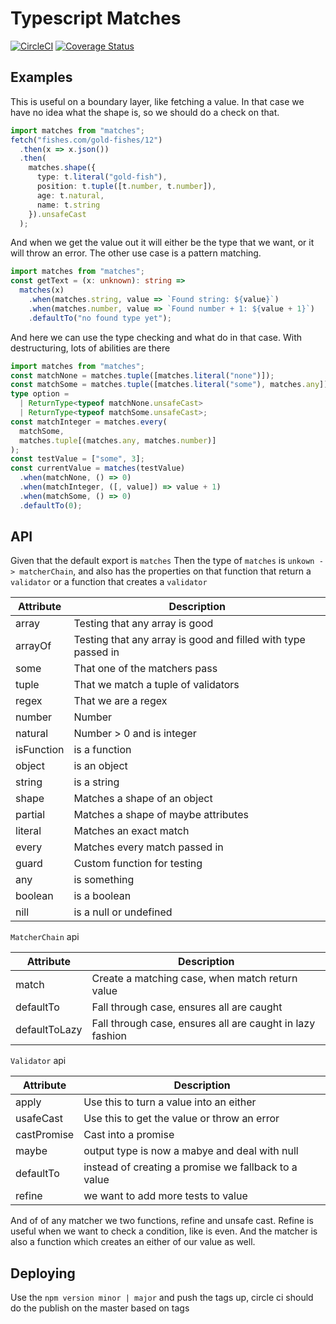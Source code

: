 # Typescript Matches

[![CircleCI](https://circleci.com/gh/Blu-J/ts-matches.svg?style=svg)](https://circleci.com/gh/Blu-J/ts-matches)
[![Coverage Status](https://coveralls.io/repos/github/Blu-J/ts-matches/badge.svg?branch=master)](https://coveralls.io/github/Blu-J/ts-matches?branch=master)

## Examples

This is useful on a boundary layer, like fetching a value. In that case we have no idea what the shape is, so we should do a check on that.

```typescript
import matches from "matches";
fetch("fishes.com/gold-fishes/12")
  .then(x => x.json())
  .then(
    matches.shape({
      type: t.literal("gold-fish"),
      position: t.tuple([t.number, t.number]),
      age: t.natural,
      name: t.string
    }).unsafeCast
  );
```

And when we get the value out it will either be the type that we want, or it will throw an error. The other use case is a pattern matching.

```typescript
import matches from "matches";
const getText = (x: unknown): string =>
  matches(x)
    .when(matches.string, value => `Found string: ${value}`)
    .when(matches.number, value => `Found number + 1: ${value + 1}`)
    .defaultTo("no found type yet");
```

And here we can use the type checking and what do in that case. With destructuring, lots of abilities are there

```typescript
import matches from "matches";
const matchNone = matches.tuple([matches.literal("none")]);
const matchSome = matches.tuple([matches.literal("some"), matches.any]);
type option =
  | ReturnType<typeof matchNone.unsafeCast>
  | ReturnType<typeof matchSome.unsafeCast>;
const matchInteger = matches.every(
  matchSome,
  matches.tuple[(matches.any, matches.number)]
);
const testValue = ["some", 3];
const currentValue = matches(testValue)
  .when(matchNone, () => 0)
  .when(matchInteger, ([, value]) => value + 1)
  .when(matchSome, () => 0)
  .defaultTo(0);
```

## API

Given that the default export is `matches`
Then the type of `matches` is `unkown -> matcherChain`, and also has the properties
on that function that return a `validator` or a function that creates a `validator`

| Attribute  | Description                                                   |
| ---------- | ------------------------------------------------------------- |
| array      | Testing that any array is good                                |
| arrayOf    | Testing that any array is good and filled with type passed in |
| some       | That one of the matchers pass                                 |
| tuple      | That we match a tuple of validators                           |
| regex      | That we are a regex                                           |
| number     | Number                                                        |
| natural    | Number > 0 and is integer                                     |
| isFunction | is a function                                                 |
| object     | is an object                                                  |
| string     | is a string                                                   |
| shape      | Matches a shape of an object                                  |
| partial    | Matches a shape of maybe attributes                           |
| literal    | Matches an exact match                                        |
| every      | Matches every match passed in                                 |
| guard      | Custom function for testing                                   |
| any        | is something                                                  |
| boolean    | is a boolean                                                  |
| nill       | is a null or undefined                                        |


`MatcherChain` api

| Attribute     | Description                                                   |
| ----------    | ------------------------------------------------------------- |
| match         | Create a matching case, when match return value               |
| defaultTo     | Fall through case, ensures all are caught                     |
| defaultToLazy | Fall through case, ensures all are caught in lazy fashion     |

`Validator` api 

| Attribute   | Description                                                   |
| ----------  | ------------------------------------------------------------- |
| apply       | Use this to turn a value into an either                       |
| usafeCast   | Use this to get the value or throw an error                   |
| castPromise | Cast into a promise                                           |
| maybe       | output type is now a mabye and deal with null                 |
| defaultTo   | instead of creating a promise we fallback to a value          |
| refine      | we want to add more tests to value                            |

And of of any matcher we two functions, refine and unsafe cast. Refine is useful when we want to check a condition, like is even.
And the matcher is also a function which creates an either of our value as well.

## Deploying

Use the `npm version minor | major` and push the tags up, circle ci should do the publish on the master based on tags
